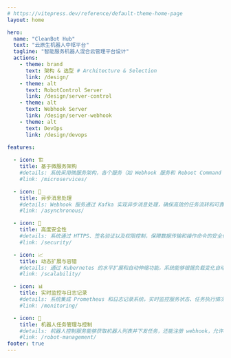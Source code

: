 ```yaml
---
# https://vitepress.dev/reference/default-theme-home-page
layout: home

hero:
  name: "CleanBot Hub"
  text: "云原生机器人中枢平台"
  tagline: "智能服务机器人混合云管理平台设计"
  actions:
    - theme: brand
      text: 架构 & 选型 # Architecture & Selection
      link: /design/
    - theme: alt
      text: RobotControl Server
      link: /design/server-control
    - theme: alt
      text: Webhook Server
      link: /design/server-webhook
    - theme: alt
      text: DevOps
      link: /design/devops
      
features:

  - icon: 🏗️
    title: 基于微服务架构
    #details: 系统采用微服务架构，各个服务（如 Webhook 服务和 Reboot Command Service）可以独立扩展和维护，确保高可用性与可伸缩性。
    #link: /microservices/

  - icon: 🔄
    title: 异步消息处理
    #details: Webhook 服务通过 Kafka 实现异步消息处理，确保高效的任务流转和可靠的数据传输，即使在高并发环境下也能稳定运行。
    #link: /asynchronous/

  - icon: 🔐
    title: 高度安全性
    #details: 系统通过 HTTPS、签名验证以及权限控制，保障数据传输和操作命令的安全性，防止恶意攻击和数据篡改。
    #link: /security/

  - icon: 📈
    title: 动态扩展与容错
    #details: 通过 Kubernetes 的水平扩展和自动伸缩功能，系统能够根据负载变化自动增加或减少 Pod 数量，确保系统在高负载时也能稳定运行。
    #link: /scalability/

  - icon: 📊
    title: 实时监控与日志记录
    #details: 系统集成 Prometheus 和日志记录系统，实时监控服务状态、任务执行情况和系统健康，及时响应潜在的故障或性能瓶颈。
    #link: /monitoring/

  - icon: 🤖
    title: 机器人任务管理与控制
    #details: 机器人控制服务能够获取机器人列表并下发任务，还能注册 webhook，允许机器人与外部系统进行交互，自动执行命令并进行状态反馈。
    #link: /robot-management/
footer: true
---
```



